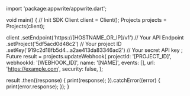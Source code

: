 import 'package:appwrite/appwrite.dart';

void main() { // Init SDK
  Client client = Client();
  Projects projects = Projects(client);

  client
    .setEndpoint('https://[HOSTNAME_OR_IP]/v1') // Your API Endpoint
    .setProject('5df5acd0d48c2') // Your project ID
    .setKey('919c2d18fb5d4...a2ae413da83346ad2') // Your secret API key
  ;
  Future result = projects.updateWebhook(
    projectId: '[PROJECT_ID]',
    webhookId: '[WEBHOOK_ID]',
    name: '[NAME]',
    events: [],
    url: 'https://example.com',
    security: false,
  );

  result
    .then((response) {
      print(response);
    }).catchError((error) {
      print(error.response);
  });
}
